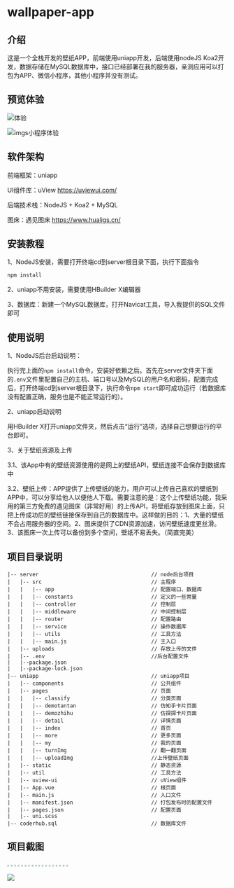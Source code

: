 #  wallpaper-app

## 介绍

这是一个全栈开发的壁纸APP，前端使用uniapp开发，后端使用nodeJS Koa2开发，数据存储在MySQL数据库中，接口已经部署在我的服务器，亲测应用可以打包为APP、微信小程序，其他小程序并没有测试。

## 预览体验
![体验](https://images.gitee.com/uploads/images/2021/0202/105233_995bc009_5335319.png "预览.png")

![imgs小程序体验](https://user-images.githubusercontent.com/55610041/125717429-2262482d-be0b-4b45-8242-b9a6955ed790.jpg)

##  软件架构

前端框架：uniapp

UI组件库：uView  https://uviewui.com/

后端技术栈：NodeJS + Koa2 + MySQL

图床：遇见图床 https://www.hualigs.cn/

##  安装教程

1、NodeJS安装，需要打开终端cd到server根目录下面，执行下面指令

```js
npm install
```

2、uniapp不用安装，需要使用HBuilder X编辑器

3、数据库：新建一个MySQL数据库，打开Navicat工具，导入我提供的SQL文件即可

##  使用说明

1、NodeJS后台启动说明：

执行完上面的`npm install`命令，安装好依赖之后。首先在server文件夹下面的`.env`文件里配置自己的主机、端口号以及MySQL的用户名和密码，配置完成后，打开终端cd到server根目录下，执行命令`npm start`即可成功运行（若数据库没有配置正确，服务也是不能正常运行的）。

2、uniapp启动说明

用HBuilder X打开uniapp文件夹，然后点击“运行”选项，选择自己想要运行的平台即可。

3、关于壁纸资源及上传

3.1、该App中有的壁纸资源使用的是网上的壁纸API，壁纸连接不会保存到数据库中

3.2、壁纸上传：APP提供了上传壁纸的能力，用户可以上传自己喜欢的壁纸到APP中，可以分享给他人以便他人下载。需要注意的是：这个上传壁纸功能，我采用的第三方免费的遇见图床（非常好用）的上传API，将壁纸存放到图床上面，只把上传成功后的壁纸链接保存到自己的数据库中。这样做的目的：1、大量的壁纸不会占用服务器的空间。2、图床提供了CDN资源加速，访问壁纸速度更丝滑。3、该图床一次上传可以备份到多个空间，壁纸不易丢失。（简直完美）

## 项目目录说明

```
|-- server                                    // node后台项目
|   |-- src                                   // 主程序
|   |   |-- app                               // 配置端口、数据库
|   |   |-- constants                         // 定义的一些常量
|   |   |-- controller                        // 控制层
|   |   |-- middleware                        // 中间控制层
|   |   |-- router                            // 配置路由
|   |   |-- service                           // 操作数据库
|   |   |-- utils                             // 工具方法
|   |   |-- main.js                           // 主入口
|   |-- uploads                               // 存放上传的文件  
|   |-- .env                                  //后台配置文件
|   |--package.json
|   |--package-lock.json                      
|-- uniapp                                    // uniapp项目
|   |-- components                            // 公共组件
|   |-- pages                                 // 页面
|   |   |-- classify                          // 分类页面
|   |   |-- demotantan                        // 仿知乎卡片页面
|   |   |-- demozhihu                         // 仿探探卡片页面
|   |   |-- detail                            // 详情页面
|   |   |-- index                             // 首页
|   |   |-- more                              // 更多页面
|   |   |-- my                                // 我的页面
|   |   |-- turnImg                           // 翻一翻页面
|   |   |-- uploadImg                         //上传壁纸页面
|   |-- static                                // 静态资源
|   |-- util                                  // 工具方法
|   |-- uview-ui                              // uView组件
|   |-- App.vue                               // 根页面
|   |-- main.js                               // 入口文件
|   |-- manifest.json                         // 打包发布时的配置文件
|   |-- pages.json                            // 配置页面
|   |-- uni.scss                          
|-- coderhub.sql                              // 数据库文件
```

## 项目截图

<img src="C:\Users\小笑残虹\Desktop\1.jpg" style="zoom:25%;" />

<img src="https://www.hualigs.cn/image/6013c41ff351d.jpg" style="zoom:25%;" />

<img src="https://www.hualigs.cn/image/6013ce9b70093.jpg" style="zoom:25%;" />

<img src="https://www.hualigs.cn/image/6013cf0d3ee0e.jpg" style="zoom:25%;" />

<img src="https://www.hualigs.cn/image/6013cfa94552c.jpg" style="zoom:25%;" />

<img src="https://www.hualigs.cn/image/6013cfa9462c4.jpg" style="zoom:25%;" />

<img src="https://www.hualigs.cn/image/6013cfa941989.jpg" style="zoom:25%;" />

<img src="https://www.hualigs.cn/image/6013cfa94983c.jpg" style="zoom:25%;" />

<img src="https://www.hualigs.cn/image/6013cfa94ef3b.jpg" style="zoom:25%;" />

<img src="https://www.hualigs.cn/image/6013cfa97cf7c.jpg" style="zoom:25%;" />

<img src="https://www.hualigs.cn/image/6013cfa9800fb.jpg" style="zoom:25%;" />

<img src="https://www.hualigs.cn/image/6013cfa9718f3.jpg" style="zoom:25%;" />

<img src="https://www.hualigs.cn/image/6013cfa999f17.jpg" style="zoom:25%;" />

<img src="https://www.hualigs.cn/image/6013cfa97d08b.jpg" style="zoom:25%;" />

<img src="https://www.hualigs.cn/image/6013cfa97f4e5.jpg" style="zoom:25%;" />

<img src="https://www.hualigs.cn/image/6013cfa956811.jpg" style="zoom:25%;" />

<img src="https://www.hualigs.cn/image/6013cfa966b06.jpg" style="zoom:25%;" />

<img src="https://www.hualigs.cn/image/6013cfa96a882.jpg" style="zoom:25%;" />

![](https://www.hualigs.cn/image/6013cfa9c3d0c.jpg)












